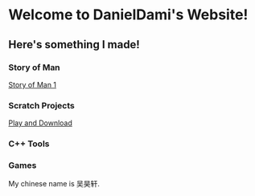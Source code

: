# Welcome to DanielDami's Website!
## Here's something I made!
### Story of Man
[Story of Man 1](https://danieldami2.github.io/Story-of-Man/Story-of-Man-1:-Cops-Tasks)
### Scratch Projects
[Play and Download](https://danieldami2.github.io/Scratch)
### C++ Tools
### Games
My chinese name is 吴昊轩.
